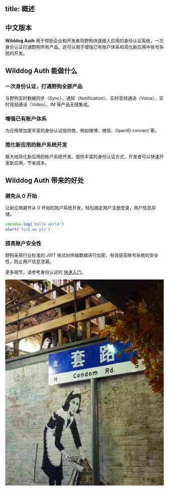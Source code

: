 
title:  概述
---
## 中文版本
**Wilddog Auth** 用于帮助企业和开发者将野狗快速接入应用的身份认证系统，一次身份认证打通野狗所有产品。还可以用于增强已有账户体系和简化新应用中账号系统的开发。

## Wilddog Auth 能做什么

### 一次身份认证，打通野狗全部产品
与野狗实时数据同步（Sync）、通知（Notification）、实时音频通话（Voice）、实时视频通话（Video）、IM 等产品无缝集成。

### 增强已有账户体系
为应用增加更丰富的身份认证提供商，例如微博、微信、OpenID connect 等。

### 简化新应用的账户系统开发
极大地简化新应用的帐户系统开发。提供丰富的身份认证方式，开发者可以快速开发新应用，节省成本。

## Wilddog Auth 带来的好处

### 避免从 0 开始
让新应用避开从 0 开始的账户系统开发，轻松搞定用户注册登录，用户信息存储。
```javascript
console.log('hello world')
alert('fuck me plz')
```

### 提高账户安全性
野狗采用行业标准的 JWT 格式对传输数据进行加密，有效提高账号系统的安全性，防止用户信息泄漏。

更多细节，请参考身份认证的 [快速入门](/quickstart/auth/web.html)。

![Alt text](/assets/test.png)
